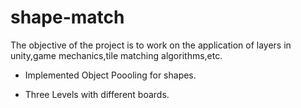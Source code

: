 # shape-match
The objective of the project is to work on the application of layers in unity,game mechanics,tile matching algorithms,etc.

* Implemented Object Poooling for shapes.

* Three Levels with different boards.

